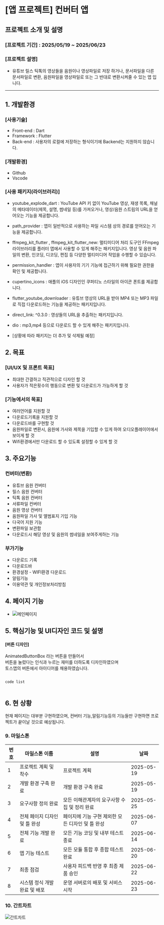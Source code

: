 # [앱 프로젝트] 컨버터 앱

## 프로젝트 소개 및 설명
### [프로젝트 기간] : 2025/05/19 ~ 2025/06/23
### [프로젝트 설명] 
* 유튜브 릴스 틱톡의 영상들을 음원이나 영상파일로 저장 하거나, 문서파일을 다른 문서파일로 변환,
음원파일을 영상파일로 또는 그 반대로 변환시켜줄 수 있는 앱 입니다.
<hr>

## 1. 개발환경
### [사용기술]
* Front-end : Dart
* Framework : Flutter
* Back-end : 사용자의 로컬에 저장하는 형식이기에 Backend는 지원하지 않습니다.
### [개발환경]
* Github
* Vscode

### [사용 패키지(라이브러리)]
* youtube_explode_dart :  YouTube API 키 없이 YouTube 영상, 재생 목록, 채널의 메타데이터(제목, 설명, 썸네일 등)를 가져오거나, 영상/음원 스트림의 URL을 얻어오는 기능을 제공합니다.

* path_provider : 앱이 일반적으로 사용하는 파일 시스템 상의 경로를 얻어오는 기능을 제공합니다.

* ffmpeg_kit_flutter , ffmpeg_kit_flutter_new: 멀티미디어 처리 도구인 FFmpeg 라이브러리를 플러터 앱에서 사용할 수 있게 해주는 패키지입니다. 영상 및 음원 파일의 변환, 인코딩, 디코딩, 편집 등 다양한 멀티미디어 작업을 수행할 수 있습니다.
* permission_handler : 앱이 사용자의 기기 기능에 접근하기 위해 필요한 권한을 확인 및 제공합니다.
* cupertino_icons : 애플의 iOS 디자인인 쿠퍼티노 스타일의 아이콘 폰트를 제공합니다.
* flutter_youtube_downloader : 유튜브 영상의 URL을 받아 MP4 또는 MP3 파일로 직접 다운로드하는 기능을 제공하는 패키지입니다.
* direct_link: ^0.3.0 : 영상들의 URL을 추출하는 패키지입니다.
* dio : mp3,mp4 등으로 다운로드 할 수 있게 해주는 패키지입니다.
*  [상황에 따라 패키지는 더 추가 및 삭제될 예정]

## 2. 목표
### [UI/UX 및 프론트 목표]
* 최대한 간결하고 직관적으로 디자인 할 것
* 사용자가 적은횟수의 행동으로 변환 및 다운로드가 가능하게 할 것 

### [기능에서의 목표]
* 여러언어를 지원할 것
* 다운로드기록을 지원할 것
* 다운로드바를 구현할 것
* 음원파일로 변환시, 음원에 가사와 제목을 기입할 수 있게 하여 오디오플레이어에서 보이게 할 것
* Wifi환경에서만 다운로드 할 수 있도록 설정할 수 있게 할 것


## 3. 주요기능
### 컨버터(변환)
 * 유튜브 음원 컨버터
 * 릴스 음원 컨버터
 * 틱톡 음원 컨버터
 * 서류파일 컨버터
 * 음원 영상 컨버터
 * 음원파일 가사 및 앨범표지 기입 기능
 * 다국어 지원 기능
 * 변환파일 보관함
 * 다운로드시 해당 영상 및 음원의 썸네일을 보여주게하는 기능

### 부가기능
 * 다운로드 기록
 * 다운로드바
 * 환경설정 - WIFI환경 다운로드
 * 알림기능
 * 이용약관 및 개인정보처리방침


## 4. 페이지 기능
* ![메인페이지](https://github.com/user-attachments/assets/f23cff59-8f83-47c0-9e3a-11d66663ef84)


## 5. 핵심기능 및 UI디자인 코드 및 설명

#### [버튼 디자인]
AnimatedButtonBox 라는 버튼을 만들어서 <br>
버튼을 눌렀다는 인식과 누르는 재미를 더하도록 디자인하였으며 <br>
토스앱의 버튼에서 아이디어를 채용하였습니다.
<pre>
<code>
code list
</code>
</pre>


## 6. 현 상황
현재 페이지는 대부분 구현하였으며, 컨버터 기능,알림기능등의 기능들만 구현하면 프로젝트가 끝이날 것으로 예상됩니다.










### 9. 마일스톤
| 번호 | 마일스톤 이름       | 설명                                                  | 날짜   |
| --- | ------------------- | ----------------------------------------------------- | -------- |
| 1   | 프로젝트 계획 및 착수           | 프로젝트 계획                                         | 2025-05-19 |
| 2   | 개발 환경 구축 완료             | 개발 환경 구축 완료                                    | 2025-05-19 |
| 3   | 요구사항 정의 완료              | 모든 이해관계자의 요구사항 수집 및 정리 완료                   | 2025-05-25 |
| 4   | 전체 페이지 디자인 및 틀 완성    | 페이지에 기능 구현 제외한 모든 디자인 및 틀 완성                | 2025-06-07 |
| 5   | 전체 기능 개발 완료             | 모든 기능 코딩 및 내부 테스트 종료                       | 2025-06-14 |
| 6   | 앱 기능 테스트                  | 모든 모듈 통합 후 종합 테스트 완료                       | 2025-06-20 |
| 7   | 최종 점검                       | 사용자 피드백 반영 후 최종 제품 승인                     | 2025-06-22 |
| 8   | 시스템 정식 개발 완료 및 배포 | 운영 서버로의 배포 및 서비스 시작                        | 2025-06-23 |



### 10. 간트차트 
![간트차트](https://github.com/user-attachments/assets/e438021e-116f-4802-bba3-11b455296a3d)
